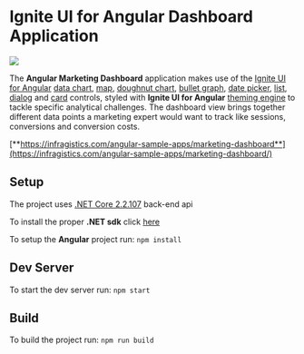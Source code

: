 # Ignite UI for Angular Dashboard Application
![](https://www.infragistics.com/angular-demos/assets/images/rsrcs/igniteui-angular_logo.svg)

The **Angular Marketing Dashboard** application makes use of the [Ignite UI for Angular](https://www.infragistics.com/products/ignite-ui-angular/angular/components/general/getting_started.html) [data chart](https://www.infragistics.com/products/ignite-ui-angular/angular/components/datachart.html), [map](https://www.infragistics.com/products/ignite-ui-angular/angular/components/map_overview.html), [doughnut chart](https://www.infragistics.com/products/ignite-ui-angular/angular/components/doughnutchart.html), [bullet graph](https://www.infragistics.com/products/ignite-ui-angular/angular/components/bulletgraph.html), [date picker](https://www.infragistics.com/products/ignite-ui-angular/angular/components/date_picker.html), [list](https://www.infragistics.com/products/ignite-ui-angular/angular/components/list.html), [dialog](https://www.infragistics.com/products/ignite-ui-angular/angular/components/dialog.html) and [card](https://www.infragistics.com/products/ignite-ui-angular/angular/components/card.html) controls, styled with **Ignite UI for Angular** [theming engine](https://www.infragistics.com/products/ignite-ui-angular/angular/components/themes/index.html) to tackle specific analytical challenges. The dashboard view brings together different data points a marketing expert would want to track like sessions, conversions and conversion costs.

[**https://infragistics.com/angular-sample-apps/marketing-dashboard**](https://infragistics.com/angular-sample-apps/marketing-dashboard/)
## Setup

The project uses [.NET Core 2.2.107](https://dotnet.microsoft.com/download/dotnet-core/2.2) back-end api

To install the proper **.NET sdk** click [here](https://dotnet.microsoft.com/download/thank-you/dotnet-sdk-2.2.107-windows-x64-installer) 

To setup the **Angular** project run:
`npm install`

## Dev Server
 
To start the dev server run:
`npm start`

## Build

To build the project run:
`npm run build`

